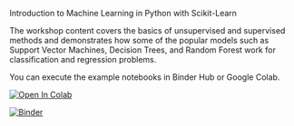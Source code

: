 Introduction to Machine Learning in Python with Scikit-Learn

The workshop content covers the basics of unsupervised and supervised methods and demonstrates how some of the popular models such as Support Vector Machines, Decision Trees, and Random Forest work for classification and regression problems.

You can execute the example notebooks in Binder Hub or Google Colab.

[![Open In Colab](https://colab.research.google.com/assets/colab-badge.svg)](https://colab.research.google.com/github/dmbala/Python-ML)


[![Binder](http://mybinder.org/badge_logo.svg)](https://mybinder.org/v2/gh/dmbala/binder-PyML/main)

